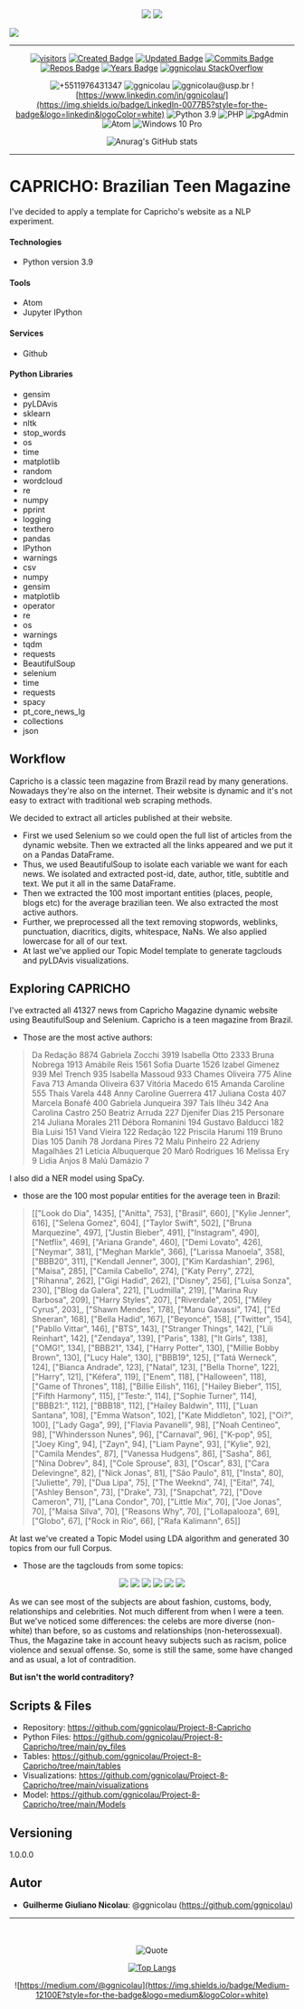 <div align="center">
<img src="https://coursereport-production.imgix.net/uploads/school/logo/84/original/logo-ironhack-blue.png?w=200&h=200&dpr=1&q=75">
<img src="https://encrypted-tbn0.gstatic.com/images?q=tbn:ANd9GcTx0OPgRAs3027QxPjMtXI-1UtLxObz5x6rpvb5bVfEASQJ19fs9Bi14CLOOwwhtJoYXw&usqp=CAU">
</div>


<div align="left">

[![](https://readme-typing-svg.herokuapp.com/)](https://git.io/typing-svg)
</div>
<!--GITHUB_ACTIVITY:{"rows": 5}-->

---

<div align="center">

[![visitors](https://visitor-badge.glitch.me/badge?page_id=ggnicolau.visitor-badge)](https://badges.pufler.dev)
[![Created Badge](https://badges.pufler.dev/created/ggnicolau/Project-7-Hospital-Challenge)](https://badges.pufler.dev)
[![Updated Badge](https://badges.pufler.dev/updated/ggnicolau/Project-7-Hospital-Challenge)](https://badges.pufler.dev)
[![Commits Badge](https://badges.pufler.dev/commits/monthly/ggnicolau)](https://badges.pufler.dev)
[![Repos Badge](https://badges.pufler.dev/repos/ggnicolau)](https://badges.pufler.dev)
[![Years Badge](https://badges.pufler.dev/years/ggnicolau)](https://badges.pufler.dev)
[![ggnicolau StackOverflow](https://stackoverflow-badge.vercel.app/?userID=15673147)](https://stackoverflow.com/users/15673147/ggnicolau)

![+5511976431347](https://img.shields.io/badge/WhatsApp-25D366?style=for-the-badge&logo=whatsapp&logoColor=white)
![ggnicolau](https://img.shields.io/badge/Slack-4A154B?style=for-the-badge&logo=slack&logoColor=white)
![ggnicolau@usp.br](https://img.shields.io/badge/Gmail-D14836?style=for-the-badge&logo=gmail&logoColor=white)
![https://www.linkedin.com/in/ggnicolau/](https://img.shields.io/badge/LinkedIn-0077B5?style=for-the-badge&logo=linkedin&logoColor=white)
![Python 3.9](https://img.shields.io/badge/Python-3776AB?style=for-the-badge&logo=python&logoColor=white)
![PHP](https://img.shields.io/badge/PHP-777BB4?style=for-the-badge&logo=php&logoColor=white)
![pgAdmin](https://img.shields.io/badge/PostgreSQL-316192?style=for-the-badge&logo=postgresql&logoColor=white)
![Atom](https://img.shields.io/badge/Atom-66595C?style=for-the-badge&logo=Atom&logoColor=white)
![Windows 10 Pro](https://img.shields.io/badge/Windows-0078D6?style=for-the-badge&logo=windows&logoColor=white)

![Anurag's GitHub stats](https://github-readme-stats.vercel.app/api?username=ggnicolau&show_icons=true&theme=darcula)
</div>
<!--GITHUB_ACTIVITY:{"rows": 5}-->

---

<div align="left">
<div class=''text-justify''>

# CAPRICHO: Brazilian Teen Magazine
I've decided to apply a template for Capricho's website as a NLP experiment.


#### Technologies
* Python version  3.9


#### Tools
* Atom
* Jupyter IPython

#### Services
* Github

#### Python Libraries
* gensim
* pyLDAvis
* sklearn
* nltk
* stop_words
* os
* time
* matplotlib
* random
* wordcloud
* re
* numpy
* pprint
* logging
* texthero
* pandas
* IPython
* warnings
* csv
* numpy
* gensim
* matplotlib
* operator
* re
* os
* warnings
* tqdm
* requests
* BeautifulSoup
* selenium
* time
* requests
* spacy
* pt_core_news_lg
* collections
* json

## Workflow
Capricho is a classic teen magazine from Brazil read by many generations. Nowadays they're also on the internet. Their website is dynamic and it's not easy to extract with traditional web scraping methods.

We decided to extract all articles published at their website.

* First we used Selenium so we could open the full list of articles from the dynamic website. Then we extracted all the links appeared and we put it on a Pandas DataFrame.
* Thus, we used BeautifulSoup to isolate each variable we want for each news. We isolated and extracted post-id, date, author, title, subtitle and text. We put it all in the same DataFrame.
* Then we extracted the 100 most important entities (places, people, blogs etc) for the average brazilian teen. We also extracted the most active authors.
* Further, we preprocessed all the text removing stopwords, weblinks, punctuation, diacritics, digits, whitespace, NaNs. We also applied lowercase for all of our text.
* At last we've applied our Topic Model template to generate tagclouds and pyLDAvis visualizations.

## Exploring CAPRICHO
I've extracted all 41327 news from Capricho Magazine dynamic website using BeautifulSoup and Selenium. Capricho is a teen magazine from Brazil.
* Those are the most active authors:
> Da Redação                                                              8874
> Gabriela Zocchi                                                         3919
> Isabella Otto                                                           2333
> Bruna Nobrega                                                           1913
> Amábile Reis                                                            1561
> Sofia Duarte                                                            1526
> Izabel Gimenez                                                           939
> Mel Trench                                                               935
> Isabella Massoud                                                         933
> Chames Oliveira                                                          775
> Aline Fava                                                               713
> Amanda Oliveira                                                          637
> Vitória Macedo                                                           615
> Amanda Caroline                                                          555
> Thais Varela                                                             448
> Anny Caroline Guerrera                                                   417
> Juliana Costa                                                            407
> Marcela Bonafé                                                           400
> Gabriela Junqueira                                                       397
> Taís Ilhéu                                                               342
> Ana Carolina Castro                                                      250
> Beatriz Arruda                                                           227
> Djenifer Dias                                                            215
> Personare                                                                214
> Juliana Morales                                                          211
> Débora Romanini                                                          194
> Gustavo Balducci                                                         182
> Bia Luisi                                                                151
> Vand Vieira                                                              122
> Redação                                                                  122
> Priscila Harumi                                                          119
> Bruno Dias                                                               105
> Danih                                                                     78
> Jordana Pires                                                             72
> Malu Pinheiro                                                             22
> Adrieny Magalhães                                                         21
> Letícia Albuquerque                                                       20
> Marô Rodrigues                                                            16
> Melissa Ery                                                                9
> Lidia Anjos                                                                8
> Malú Damázio                                                               7

I also did a NER model using SpaCy.
* those are the 100 most popular entities for the average teen in Brazil:
> [["Look do Dia", 1435], ["Anitta", 753], ["Brasil", 660], ["Kylie Jenner", 616], ["Selena Gomez", 604], ["Taylor Swift", 502], ["Bruna Marquezine", 497], ["Justin Bieber", 491], ["Instagram", 490], ["Netflix", 469], ["Ariana Grande", 460], ["Demi Lovato", 426], ["Neymar", 381], ["Meghan Markle", 366], ["Larissa Manoela", 358], ["BBB20", 311], ["Kendall Jenner", 300], ["Kim Kardashian", 296], ["Maisa", 285], ["Camila Cabello", 274], ["Katy Perry", 272], ["Rihanna", 262], ["Gigi Hadid", 262], ["Disney", 256], ["Luísa Sonza", 230], ["Blog da Galera", 221], ["Ludmilla", 219], ["Marina Ruy Barbosa", 209], ["Harry Styles", 207], ["Riverdale", 205], ["Miley Cyrus", 203],, ["Shawn Mendes", 178], ["Manu Gavassi", 174], ["Ed Sheeran", 168], ["Bella Hadid", 167], ["Beyoncé", 158], ["Twitter", 154], ["Pabllo Vittar", 146], ["BTS", 143], ["Stranger Things", 142], ["Lili Reinhart", 142], ["Zendaya", 139], ["Paris", 138], ["It Girls", 138], ["OMG!", 134], ["BBB21", 134], ["Harry Potter", 130], ["Millie Bobby Brown", 130], ["Lucy Hale", 130], ["BBB19", 125], ["Tatá Werneck", 124], ["Bianca Andrade", 123], ["Natal", 123], ["Bella Thorne", 122], ["Harry", 121], ["Kéfera", 119], ["Enem", 118], ["Halloween", 118], ["Game of Thrones", 118], ["Billie Eilish", 116], ["Hailey Bieber", 115], ["Fifth Harmony", 115], ["Teste:", 114], ["Sophie Turner", 114], ["BBB21:", 112], ["BBB18", 112], ["Hailey Baldwin", 111], ["Luan Santana", 108], ["Emma Watson", 102], ["Kate Middleton", 102], ["Oi?", 100], ["Lady Gaga", 99], ["Flavia Pavanelli", 98], ["Noah Centineo", 98], ["Whindersson Nunes", 96], ["Carnaval", 96], ["K-pop", 95], ["Joey King", 94], ["Zayn", 94], ["Liam Payne", 93], ["Kylie", 92], ["Camila Mendes", 87], ["Vanessa Hudgens", 86], ["Sasha", 86], ["Nina Dobrev", 84], ["Cole Sprouse", 83], ["Oscar", 83], ["Cara Delevingne", 82], ["Nick Jonas", 81], ["São Paulo", 81], ["Insta", 80], ["Juliette", 79], ["Dua Lipa", 75], ["The Weeknd", 74], ["Eita!", 74], ["Ashley Benson", 73], ["Drake", 73], ["Snapchat", 72], ["Dove Cameron", 71], ["Lana Condor", 70], ["Little Mix", 70], ["Joe Jonas", 70], ["Maisa Silva", 70], ["Reasons Why", 70], ["Lollapalooza", 69], ["Globo", 67], ["Rock in Rio", 66], ["Rafa Kalimann", 65]]

At last we've created a Topic Model using LDA algorithm and generated 30 topics from our full Corpus.
* Those are the tagclouds from some topics:


<div align="center">
<img src="https://github.com/ggnicolau/Project-8-Capricho/blob/main/visualizations/capricho_filter_full_clean4.png">
<img src="https://github.com/ggnicolau/Project-8-Capricho/blob/main/visualizations/capricho_filter_full_clean17.png">
<img src="https://github.com/ggnicolau/Project-8-Capricho/blob/main/visualizations/capricho_filter_full_clean22.png">
<img src="https://github.com/ggnicolau/Project-8-Capricho/blob/main/visualizations/capricho_filter_full_clean23.png">
<img src="https://github.com/ggnicolau/Project-8-Capricho/blob/main/visualizations/capricho_filter_full_clean26.png">
<img src="https://github.com/ggnicolau/Project-8-Capricho/blob/main/visualizations/capricho_filter_full_clean11.png">
</div>

As we can see most of the subjects are about fashion, customs, body, relationships and celebrities. Not much different from when I were a teen. But we've noticed some differences: the celebs are more diverse (non-white) than before, so as customs and relationships (non-heterossexual). Thus, the Magazine take in account heavy subjects such as racism, police violence and sexual offense. So, some is still the same, some have changed and as usual, a lot of contradition.


**But isn't the world contraditory?**


## Scripts & Files
* Repository: https://github.com/ggnicolau/Project-8-Capricho
* Python Files: https://github.com/ggnicolau/Project-8-Capricho/tree/main/py_files
* Tables:  https://github.com/ggnicolau/Project-8-Capricho/tree/main/tables
* Visualizations: https://github.com/ggnicolau/Project-8-Capricho/tree/main/visualizations
* Model: https://github.com/ggnicolau/Project-8-Capricho/tree/main/Models

## Versioning

1.0.0.0

## Autor

* **Guilherme Giuliano Nicolau**: @ggnicolau (https://github.com/ggnicolau)

</div>

<!--GITHUB_ACTIVITY:{"rows": 5}-->

---

<div align="center">

<br/><br/>
![Quote](https://github-readme-quotes.herokuapp.com/quote?theme=dark&animation=grow_out_in)

[![Top Langs](https://github-readme-stats.vercel.app/api/top-langs/?username=ggnicolau&layout=compact)](https://github.com/anuraghazra/github-readme-stats)

![https://medium.com/@ggnicolau](https://img.shields.io/badge/Medium-12100E?style=for-the-badge&logo=medium&logoColor=white)


</div>
